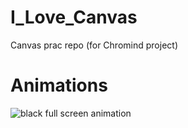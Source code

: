 # I_Love_Canvas
Canvas prac repo (for Chromind project)

# Animations
![black full screen animation](https://github.com/hi-jin/I_Love_Canvas/assets/51053567/c7573952-7d4c-4956-b13a-1891c22c3229)
